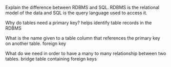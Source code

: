 Explain the difference between RDBMS and SQL.
    RDBMS is the relational model of the data and SQL is the query language used to access it.

Why do tables need a primary key?
    helps identify table records in the RDBMS

What is the name given to a table column that references the primary key on another table.
    foreign key

What do we need in order to have a many to many relationship between two tables.
    bridge table containing foreign keys